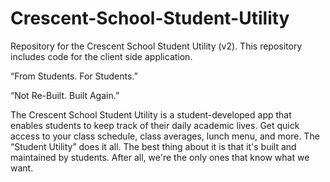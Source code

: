 Crescent-School-Student-Utility
===============================

Repository for the Crescent School Student Utility (v2). This repository includes code for the client side application.


“From Students. For Students.”

“Not Re-Built. Built Again.”

The Crescent School Student Utility is a student-developed app that enables students to keep track of their daily academic lives. Get quick access to your class schedule, class averages, lunch menu, and more. The “Student Utility” does it all. The best thing about it is that it's built and maintained by students. After all, we're the only ones that know what we want. 
